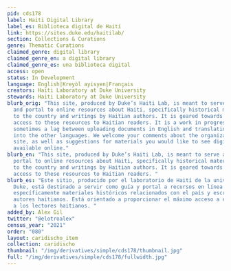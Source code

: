 ```yaml
---
pid: cds178
label: Haiti Digital Library
label_es: Biblioteca digital de Haití
link: https://sites.duke.edu/haitilab/
section: Collections & Curations
genre: Thematic Curations
claimed_genre: digital library
claimed_genre_en: a digital library
claimed_genre_es: una biblioteca digital
access: open
status: In Development
language: English|Kreyòl ayisyen|Français
creators: Haiti Laboratory at Duke University
stewards: Haiti Laboratory at Duke University
blurb_orig: "This site, produced by Duke’s Haiti Lab, is meant to serve as a guide
  and portal to online resources about Haiti, specifically historical materials relating
  to the country and writings by Haitian authors. It is geared towards providing maximum
  access to these resources to Haitian readers. It is a work in progress: there is
  sometimes a lag between uploading documents in English and translating the material
  into the other languages. We welcome your comments about the organization of the
  site, as well as suggestions for materials you would like to see digitized and made
  available online."
blurb_en: "This site, produced by Duke’s Haiti Lab, is meant to serve as a guide and
  portal to online resources about Haiti, specifically historical materials relating
  to the country and writings by Haitian authors. It is geared towards providing maximum
  access to these resources to Haitian readers. "
blurb_es: "Este sitio, producido por el laboratorio de Haití de la universidad de
  Duke, está destinado a servir como guía y portal a recursos en línea sobre Haití,
  específicamente materiales históricos relacionados con el país y escritos por los
  autores haitianos. Está orientado a proporcionar el máximo acceso a estos recursos
  a los lectores haitianos. "
added_by: Alex Gil
twitter: "@elotroalex"
census_year: "2021"
order: "080"
layout: caridischo_item
collection: caridischo
thumbnail: "/img/derivatives/simple/cds178/thumbnail.jpg"
full: "/img/derivatives/simple/cds178/fullwidth.jpg"
---
```

